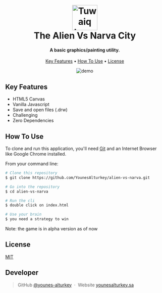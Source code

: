 <h1 align="center">
  <br>
  <a href="https://safcsp.org.sa/en.html" target="_blank">
  <img src="https://raw.githubusercontent.com/tuwaiq-dotnet/json-parser-team-yaai/main/logo.png" alt="Tuwaiq Logo" width="80"></img></a>
  <br>
  The Alien Vs Narva City
  <br>
</h1>
<h4 align="center">A basic graphics/painting utility.</h4>

<p align="center">
  <a href="#key-features">Key Features</a> •
  <a href="#how-to-use">How To Use</a> •
  <a href="#license">License</a>
</p>

<p align="center">
  <img src="https://github.com/YounesAlturkey/alien-vs-narva/blob/main/assets/demo.gif" alt="demo"/>
</p>

## Key Features

- HTML5 Canvas
- Vanilla Javascript
- Save and open files (.drw)
- Challenging
- Zero Dependencies

## How To Use

To clone and run this application, you'll need [Git](https://git-scm.com) and an Internet Browser like Google Chrome installed.

From your command line:

```bash
# Clone this repository
$ git clone https://github.com/YounesAlturkey/alien-vs-narva.git

# Go into the repository
$ cd alien-vs-narva

# Run the cli
$ double click on index.html

# Use your brain
$ you need a strategy to win

```

Note: the game is in alpha version as of now

## License

[MIT](https://github.com/YounesAlturkey/alien-vs-narva/blob/main/assets/LICENSE.md)

## Developer

> GitHub [@younes-alturkey](https://github.com/younes-alturkey) &nbsp;&middot;&nbsp;
> Website [younesalturkey.sa](https://younesalturkey.sa) &nbsp;&nbsp;
